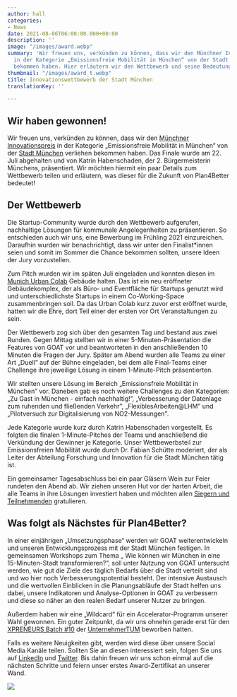 ```yaml
---
author: hall
categories:
- News
date: 2021-08-06T06:00:00.000+00:00
description: ''
image: "/images/award.webp"
summary: 'Wir freuen uns, verkünden zu können, dass wir den Münchner Innovationspreis
  in der Kategorie „Emissionsfreie Mobilität in München“ von der Stadt München verliehen
  bekommen haben. Hier erläutern wir den Wettbewerb und seine Bedeutung für Plan4Better.'
thumbnail: "/images/award_t.webp"
title: Innovationswettbewerb der Stadt München
translationKey: ''

---
```

## Wir haben gewonnen!  

Wir freuen uns, verkünden zu können, dass wir den [Münchner Innovationspreis](https://muenchen.digital/blog/innovationspreis-2021/) in der Kategorie „Emissionsfreie Mobilität in München“ von der [Stadt München](https://www.muenchen.de/rathaus/wirtschaft/tech/digitalisierung-plattformen/Innovationswettbewerb.html) verliehen bekommen haben. Das Finale wurde am 22. Juli abgehalten und von Katrin Habenschaden, der 2. Bürgermeisterin Münchens, präsentiert. Wir möchten hiermit ein paar Details zum Wettbewerb teilen und erläutern, was dieser für die Zukunft von Plan4Better bedeutet!

## Der Wettbewerb

Die Startup-Community wurde durch den Wettbewerb aufgerufen, nachhaltige Lösungen für kommunale Angelegenheiten zu präsentieren. So entschieden auch wir uns, eine Bewerbung im Frühling 2021 einzureichen. Daraufhin wurden wir benachrichtigt, dass wir unter den Finalist*innen seien und somit im Sommer die Chance bekommen sollten, unsere Ideen der Jury vorzustellen.

Zum Pitch wurden wir im späten Juli eingeladen und konnten diesen im [Munich Urban Colab](https://www.munich-urban-colab.de/) Gebäude halten. Das ist ein neu eröffneter Gebäudekomplex, der als Büro- und Eventfläche für Startups genutzt wird und unterschiedlichste Startups in einem Co-Working-Space zusammenbringen soll. Da das Urban Colab kurz zuvor erst eröffnet wurde, hatten wir die Ehre, dort Teil einer der ersten vor Ort Veranstaltungen zu sein.

Der Wettbewerb zog sich über den gesamten Tag und bestand aus zwei Runden. Gegen Mittag stellten wir in einer 5-Minuten-Präsentation die Features von GOAT vor und beantworteten in den anschließenden 10 Minuten die Fragen der Jury. Später am Abend wurden alle Teams zu einer Art „Duell” auf der Bühne eingeladen, bei dem alle Final-Teams einer Challenge ihre jeweilige Lösung in einem 1-Minute-Pitch präsentierten.

Wir stellten unsere Lösung im Bereich „Emissionsfreie Mobilität in München” vor. Daneben gab es noch weitere Challenges zu den Kategorien: „Zu Gast in München - einfach nachhaltig!”, „Verbesserung der Datenlage zum ruhenden und fließenden Verkehr”, „FlexiblesArbeiten@LHM” und „Pilotversuch zur Digitalisierung von NO2-Messungen".

Jede Kategorie wurde kurz durch Katrin Habenschaden vorgestellt. Es folgten die finalen 1-Minute-Pitches der Teams und anschließend die Verkündung der Gewinner je Kategorie. Unser Wettbewerbsteil zur Emissionsfreien Mobilität wurde durch Dr. Fabian Schütte moderiert, der als Leiter der Abteilung Forschung und Innovation für die Stadt München tätig ist.

Ein gemeinsamer Tagesabschluss bei ein paar Gläsern Wein zur Feier rundeten den Abend ab. Wir ziehen unseren Hut vor der harten Arbeit, die alle Teams in ihre Lösungen investiert haben und möchten allen [Siegern und Teilnehmenden](https://www.munich-startup.de/74796/innovationspreis-2021-gewinner/) gratulieren.

## Was folgt als Nächstes für Plan4Better?

In einer einjährigen „Umsetzungsphase“ werden wir GOAT weiterentwickeln und unseren Entwicklungsprozess mit der Stadt München festigen. In gemeinsamen Workshops zum Thema „ Wie können wir München in eine 15-Minuten-Stadt transformieren?“, soll unter Nutzung von GOAT untersucht werden, wie gut die Ziele des täglich Bedarfs über die Stadt verteilt sind und wo hier noch Verbesserungspotential besteht. Der intensive Austausch und die wertvollen Einblicken in die Planungsabläufe der Stadt helfen uns dabei, unsere Indikatoren und Analyse-Optionen in GOAT zu verbessern und diese so näher an den realen Bedarf unserer Nutzer zu bringen.

Außerdem haben wir eine „Wildcard“ für ein Accelerator-Programm unserer Wahl gewonnen. Ein guter Zeitpunkt, da wir uns ohnehin gerade erst für den [XPRENEURS Batch #10](https://www.unternehmertum.de/en/services/xpreneurs) der [UnternehmerTUM](https://www.unternehmertum.de/en/) beworben hatten.

Falls es weitere Neuigkeiten gibt, werden wird diese über unsere Social Media Kanäle teilen. Sollten Sie an diesen interessiert sein, folgen Sie uns auf [LinkedIn](https://www.linkedin.com/company/plan4better/) und [Twitter](https://twitter.com/plan4better). Bis dahin freuen wir uns schon einmal auf die nächsten Schritte und feiern unser erstes Award-Zertifikat an unserer Wand.

![](/images/certif.jpg)
